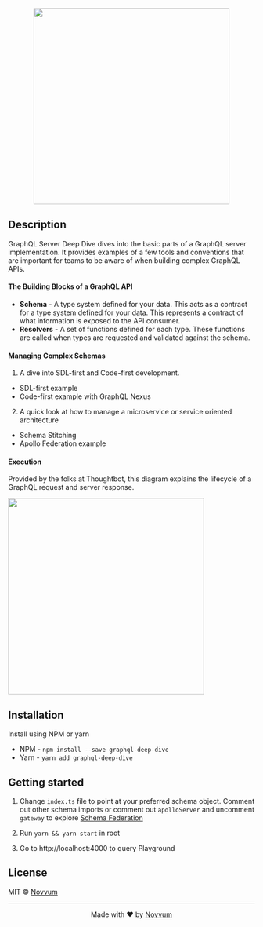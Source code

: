 <div align="center"><img src="https://i.ibb.co/TTjPWP0/Logo.png" width="400px"/></div>

## **Description**
GraphQL Server Deep Dive dives into the basic parts of a GraphQL server implementation. It provides examples of a few tools and conventions that are important for teams to be aware of when building complex GraphQL APIs.

#### **The Building Blocks of a GraphQL API**
  - **Schema** - A type system defined for your data. This acts as a contract for a type system defined for your data. This represents a contract of what information is exposed to the API consumer.
  - **Resolvers** - A set of functions defined for each type. These functions are called when types are requested and validated against the schema.

#### **Managing Complex Schemas**
1. A dive into SDL-first and Code-first development.
  - SDL-first example
  - Code-first example with GraphQL Nexus

2. A quick look at how to manage a microservice or service oriented architecture
  - Schema Stitching
  - Apollo Federation example
 
#### **Execution**
Provided by the folks at Thoughtbot, this diagram explains the lifecycle of a GraphQL request and server response.

<img src="https://images.thoughtbot.com/blog-vellum-image-uploads/OZs0udDSRGCmxhbRyotJ_graphql.png" width="400px"/>

## Installation
Install using NPM or yarn <br />
- NPM - `npm install --save graphql-deep-dive` <br />
- Yarn - `yarn add graphql-deep-dive`

## Getting started

1. Change `index.ts` file to point at your preferred schema object.  Comment out other schema imports or comment out `apolloServer` and uncomment `gateway` to explore [Schema Federation](https://www.apollographql.com/docs/apollo-server/federation/federation-spec/)

2. Run `yarn && yarn start` in root

3. Go to http://localhost:4000 to query Playground

## License

MIT © [Novvum](https://github.com/novvum)

---

<p align="center">Made with ❤️ by <a href="https://www.novvum.io">Novvum</a></p>
